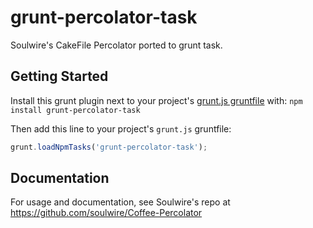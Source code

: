 # grunt-percolator-task

Soulwire's CakeFile Percolator ported to grunt task. 

## Getting Started
Install this grunt plugin next to your project's [grunt.js gruntfile][getting_started] with: `npm install grunt-percolator-task`

Then add this line to your project's `grunt.js` gruntfile:

```javascript
grunt.loadNpmTasks('grunt-percolator-task');
```

[grunt]: http://gruntjs.com/
[getting_started]: https://github.com/gruntjs/grunt/blob/master/docs/getting_started.md

## Documentation
For usage and documentation, see Soulwire's repo at https://github.com/soulwire/Coffee-Percolator
